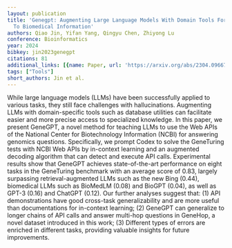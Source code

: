 ```yaml
---
layout: publication
title: 'Genegpt: Augmenting Large Language Models With Domain Tools For Improved Access
  To Biomedical Information'
authors: Qiao Jin, Yifan Yang, Qingyu Chen, Zhiyong Lu
conference: Bioinformatics
year: 2024
bibkey: jin2023genegpt
citations: 81
additional_links: [{name: Paper, url: 'https://arxiv.org/abs/2304.09667'}]
tags: ["Tools"]
short_authors: Jin et al.
---
```

While large language models (LLMs) have been successfully applied to various
tasks, they still face challenges with hallucinations. Augmenting LLMs with
domain-specific tools such as database utilities can facilitate easier and more
precise access to specialized knowledge. In this paper, we present GeneGPT, a
novel method for teaching LLMs to use the Web APIs of the National Center for
Biotechnology Information (NCBI) for answering genomics questions.
Specifically, we prompt Codex to solve the GeneTuring tests with NCBI Web APIs
by in-context learning and an augmented decoding algorithm that can detect and
execute API calls. Experimental results show that GeneGPT achieves
state-of-the-art performance on eight tasks in the GeneTuring benchmark with an
average score of 0.83, largely surpassing retrieval-augmented LLMs such as the
new Bing (0.44), biomedical LLMs such as BioMedLM (0.08) and BioGPT (0.04), as
well as GPT-3 (0.16) and ChatGPT (0.12). Our further analyses suggest that: (1)
API demonstrations have good cross-task generalizability and are more useful
than documentations for in-context learning; (2) GeneGPT can generalize to
longer chains of API calls and answer multi-hop questions in GeneHop, a novel
dataset introduced in this work; (3) Different types of errors are enriched in
different tasks, providing valuable insights for future improvements.